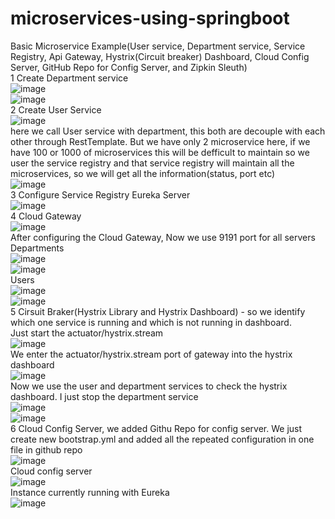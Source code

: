 # microservices-using-springboot
Basic Microservice Example(User service, Department service, Service Registry, Api Gateway, Hystrix(Circuit breaker) Dashboard, Cloud Config Server, GitHub Repo for Config Server, and Zipkin Sleuth)
<br>
1 Create Department service
<br>
![image](https://user-images.githubusercontent.com/36573782/190845460-660e0274-912e-48d0-a95d-ab6abff7d853.png)
<br>
![image](https://user-images.githubusercontent.com/36573782/190845496-2961c5ca-76a5-4b85-a9cc-2a38d9bff696.png)
<br>
2 Create User Service
<br>
![image](https://user-images.githubusercontent.com/36573782/190845447-ab602478-f605-4de4-b081-fa0672b5d56d.png)
<br>
here we call User service with department, this both are decouple with each other through RestTemplate. But we have only 2 microservice here, if we have 100 or 1000 of microservices this will be defficult to maintain so we user the service registry and that service registry will maintain all the microservices, so we will get all the information(status, port etc)
<br>
![image](https://user-images.githubusercontent.com/36573782/190845532-c9bce869-82d2-40c7-99cd-279e58b9fe52.png)
<br>
3 Configure Service Registry Eureka Server
<br>
![image](https://user-images.githubusercontent.com/36573782/190856186-12d5f001-a5fb-418b-ba9d-518f5f21c405.png)
<br>
4 Cloud Gateway
<br>
![image](https://user-images.githubusercontent.com/36573782/190856238-2dfcc051-ba1c-4c24-9d58-5ef10f32f2ac.png)
<br>
After configuring the Cloud Gateway, Now we use 9191 port for all servers
<br>
Departments
<br>
![image](https://user-images.githubusercontent.com/36573782/190857074-24201bc8-d847-4812-8ba2-8847c8da0c6b.png)
<br>
![image](https://user-images.githubusercontent.com/36573782/190857094-4a6f1f56-d423-4752-b255-a8a59eaf9c9f.png)
<br>
Users
<br>
![image](https://user-images.githubusercontent.com/36573782/190857855-46f5929f-d525-40a2-aa26-ce01d41623ea.png)
<br>
![image](https://user-images.githubusercontent.com/36573782/190857878-cb280a9b-afdb-4b11-96b0-cd861108691f.png)
<br>
5 Cirsuit Braker(Hystrix Library and Hystrix Dashboard) - so we identify which one service is running and which is not running in dashboard.
<br>
Just start the actuator/hystrix.stream
<br>
![image](https://user-images.githubusercontent.com/36573782/190869291-cdd1cf1c-ab7f-47b8-bac6-8200277fc35a.png)
<br>
We enter the actuator/hystrix.stream port of gateway into the hystrix dashboard
<br>
![image](https://user-images.githubusercontent.com/36573782/190869324-e7a7ad37-4287-45b6-b1a0-bfb47f21598d.png)
<br>
Now we use the user and department services to check the hystrix dashboard. I just stop the department service
<br>
![image](https://user-images.githubusercontent.com/36573782/190869471-6c9d59d2-60e3-48a9-97af-4f2234dbafa4.png)
<br>
![image](https://user-images.githubusercontent.com/36573782/190874531-4f322cbb-e897-4543-bdf1-d03d2b060760.png)
<br>
6 Cloud Config Server, we added Githu Repo for config server. We just create new bootstrap.yml and added all the repeated configuration in one file in github repo
<br>
![image](https://user-images.githubusercontent.com/36573782/190874351-2d8fec32-07d9-4b47-be04-496defe8fdcc.png)
<br>
Cloud config server
<br>
![image](https://user-images.githubusercontent.com/36573782/190874384-21c84bed-e5ad-4ccd-95f6-a1a7424bc394.png)
<br>
Instance currently running with Eureka
<br>
![image](https://user-images.githubusercontent.com/36573782/190874419-0ecd3182-0e69-43b4-9b87-6c3433ea3a10.png)



